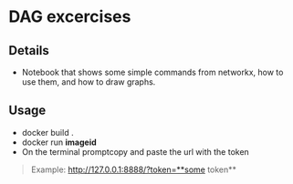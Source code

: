 # DAG excercises

## Details

* Notebook that shows some simple commands from networkx, how to use them, and how to draw graphs.

## Usage

* docker build .
* docker run **imageid**
* On the terminal promptcopy and paste the url with the token

> Example: http://127.0.0.1:8888/?token=**some token**

